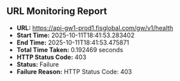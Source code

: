 ## URL Monitoring Report

- **URL:** https://api-gw1-prod1.fisglobal.com/gw/v1/health
- **Start Time:** 2025-10-11T18:41:53.283402
- **End Time:** 2025-10-11T18:41:53.475871
- **Total Time Taken:** 0.192469 seconds
- **HTTP Status Code:** 403
- **Status:** Failure
- **Failure Reason:** HTTP Status Code: 403
